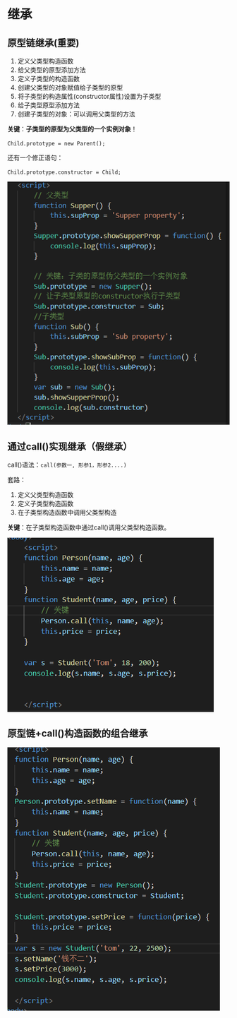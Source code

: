# 继承

## 原型链继承(重要)

1. 定义父类型构造函数
2. 给父类型的原型添加方法
3. 定义子类型的构造函数
4. 创建父类型的对象赋值给子类型的原型
5. 将子类型的构造属性(constructor属性)设置为子类型
6. 给子类型原型添加方法
7. 创建子类型的对象：可以调用父类型的方法

**关键**：**子类型的原型为父类型的一个实例对象**！

`Child.prototype = new Parent();`

还有一个修正语句：

`Child.prototype.constructor = Child;`

![原型链继承](../../前端图片/js/原型链继承.png)

## 通过call()实现继承（假继承）

call()语法：`call(参数一, 形参1，形参2....)`

套路：

1. 定义父类型构造函数
2. 定义子类型构造函数
3. 在子类型构造函数中调用父类型构造

**关键**：在子类型构造函数中通过call()调用父类型构造函数。

![call继承](../../前端图片/js/call继承.png)



## 原型链+call()构造函数的组合继承

![组合继承](../../前端图片/js/组合继承.png)

